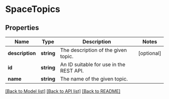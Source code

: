 # SpaceTopics

## Properties
Name | Type | Description | Notes
------------ | ------------- | ------------- | -------------
**description** | **string** | The description of the given topic. | [optional] 
**id** | **string** | An ID suitable for use in the REST API. | 
**name** | **string** | The name of the given topic. | 

[[Back to Model list]](../../README.md#documentation-for-models) [[Back to API list]](../../README.md#documentation-for-api-endpoints) [[Back to README]](../../README.md)

